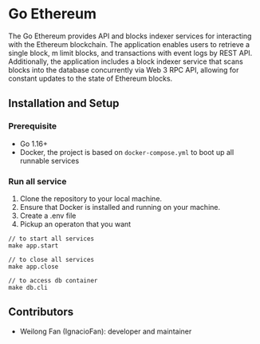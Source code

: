 # Go Ethereum
The Go Ethereum provides API and blocks indexer services for interacting with the Ethereum blockchain. The application enables users to retrieve a single block, m limit blocks, and transactions with event logs by REST API. Additionally, the application includes a block indexer service that scans blocks into the database concurrently via Web 3 RPC API, allowing for constant updates to the state of Ethereum blocks.

## Installation and Setup

### Prerequisite
- Go 1.16+
- Docker, the project is based on `docker-compose.yml` to boot up all runnable services

### Run all service

1. Clone the repository to your local machine.
2. Ensure that Docker is installed and running on your machine.
3. Create a .env file
4. Pickup an operaton that you want
```
// to start all services
make app.start

// to close all services
make app.close

// to access db container
make db.cli
```

## Contributors
- Weilong Fan (IgnacioFan): developer and maintainer
